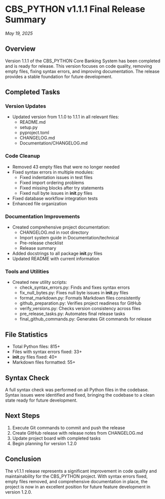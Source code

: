 # CBS_PYTHON v1.1.1 Final Release Summary
*May 19, 2025*

## Overview
Version 1.1.1 of the CBS_PYTHON Core Banking System has been completed and is ready for release. This version focuses on code quality, removing empty files, fixing syntax errors, and improving documentation. The release provides a stable foundation for future development.

## Completed Tasks

### Version Updates
- Updated version from 1.1.0 to 1.1.1 in all relevant files:
  - README.md
  - setup.py
  - pyproject.toml
  - CHANGELOG.md
  - Documentation/CHANGELOG.md

### Code Cleanup
- Removed 43 empty files that were no longer needed
- Fixed syntax errors in multiple modules:
  - Fixed indentation issues in test files
  - Fixed import ordering problems
  - Fixed missing blocks after try statements
  - Fixed null byte issues in __init__.py files
- Fixed database workflow integration tests
- Enhanced file organization

### Documentation Improvements
- Created comprehensive project documentation:
  - CHANGELOG.md in root directory
  - Import system guide in Documentation/technical
  - Pre-release checklist
  - Release summary
- Added docstrings to all package __init__.py files
- Updated README with current information

### Tools and Utilities
- Created new utility scripts:
  - check_syntax_errors.py: Finds and fixes syntax errors
  - fix_null_bytes.py: Fixes null byte issues in __init__.py files
  - format_markdown.py: Formats Markdown files consistently
  - github_preparation.py: Verifies project readiness for GitHub
  - verify_versions.py: Checks version consistency across files
  - pre_release_tasks.py: Automates final release tasks
  - final_github_commands.py: Generates Git commands for release

## File Statistics
- Total Python files: 815+
- Files with syntax errors fixed: 33+
- __init__.py files fixed: 40+
- Markdown files formatted: 55+

## Syntax Check
A full syntax check was performed on all Python files in the codebase. Syntax issues were identified and fixed, bringing the codebase to a clean state ready for future development.

## Next Steps
1. Execute Git commands to commit and push the release
2. Create GitHub release with release notes from CHANGELOG.md
3. Update project board with completed tasks
4. Begin planning for version 1.2.0

## Conclusion
The v1.1.1 release represents a significant improvement in code quality and maintainability for the CBS_PYTHON project. With syntax errors fixed, empty files removed, and comprehensive documentation in place, the project is now in an excellent position for future feature development in version 1.2.0.
